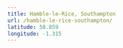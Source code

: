 ```yaml
---
title: Hamble-le-Rice, Southampton
url: /hamble-le-rice-southampton/
latitude: 50.859
longitude: -1.315
---
```


